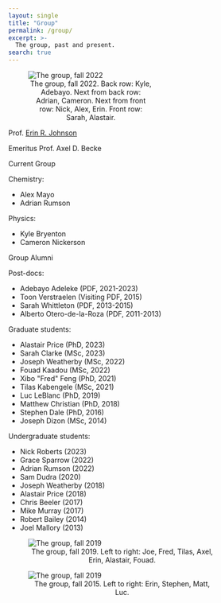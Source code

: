 ```yaml
---
layout: single
title: "Group"
permalink: /group/
excerpt: >-
  The group, past and present.
search: true
---
```


<figure style="width: 50%" class="align-center">
  <img src="{{ site.url }}{{ site.baseurl }}/images/group-photo-2022.jpg" alt="The group, fall 2022">
  <figcaption style="text-align: center"> The group, fall 2022. Back row: Kyle, Adebayo. Next from back row: Adrian, Cameron. Next from front row: Nick, Alex, Erin. Front row: Sarah, Alastair.</figcaption>
</figure>

Prof. [Erin R. Johnson](https://erin-r-johnson.github.io/contact/)

Emeritus Prof. Axel D. Becke

Current Group

Chemistry:
* Alex Mayo
* Adrian Rumson

Physics:
* Kyle Bryenton
* Cameron Nickerson

Group Alumni

Post-docs:
* Adebayo Adeleke (PDF, 2021-2023)
* Toon Verstraelen (Visiting PDF, 2015)
* Sarah Whittleton (PDF, 2013-2015)
* Alberto Otero-de-la-Roza (PDF, 2011-2013)

Graduate students:
* Alastair Price (PhD, 2023)
* Sarah Clarke (MSc, 2023)
* Joseph Weatherby (MSc, 2022)
* Fouad Kaadou (MSc, 2022)
* Xibo "Fred" Feng (PhD, 2021)
* Tilas Kabengele (MSc, 2021)
* Luc LeBlanc (PhD, 2019)
* Matthew Christian (PhD, 2018)
* Stephen Dale (PhD, 2016)
* Joseph Dizon (MSc, 2014)

Undergraduate students:
* Nick Roberts (2023)
* Grace Sparrow (2022)
* Adrian Rumson (2022)
* Sam Dudra (2020)
* Joseph Weatherby (2018)
* Alastair Price (2018)
* Chris Beeler (2017)
* Mike Murray (2017)
* Robert Bailey (2014)
* Joel Mallory (2013)

<figure style="width: 75%" class="align-center">
  <img src="{{ site.url }}{{ site.baseurl }}/images/group-fall2019.jpg" alt="The group, fall 2019">
  <figcaption style="text-align: center"> The group, fall 2019. Left to right: Joe, Fred, Tilas, Axel, Erin, Alastair, Fouad. </figcaption>
</figure>

<figure style="width: 75%" class="align-center">
  <img src="{{ site.url }}{{ site.baseurl }}/images/dal-2015.jpg" alt="The group, fall 2019">
  <figcaption style="text-align: center"> The group, fall 2015. Left to right: Erin, Stephen, Matt, Luc.</figcaption>
</figure>


